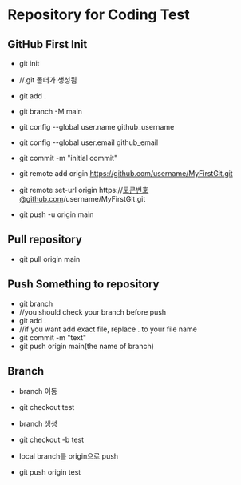 # Repository for Coding Test

## GitHub First Init
* git init
*  //.git 폴더가 생성됨
* git add .
* git branch -M main

* git config --global user.name github_username
* git config --global user.email github_email

* git commit -m "initial commit"
* git remote add origin https://github.com/username/MyFirstGit.git
* git remote set-url origin https://토큰번호@github.com/username/MyFirstGit.git
* git push -u origin main

## Pull repository
* git pull origin main

## Push Something to repository
* git branch
* //you should check your branch before push
* git add .
* //if you want add exact file, replace . to your file name
* git commit -m "text"
* git push origin main(the name of branch)

## Branch
* branch 이동
* git checkout test

* branch 생성
* git checkout -b test

* local branch를 origin으로 push
* git push origin test